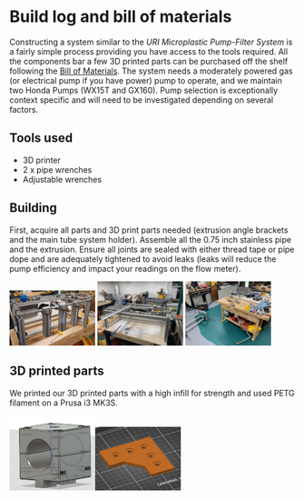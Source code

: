 # Build log and bill of materials

Constructing a system similar to the *URI Microplastic Pump-Filter System* is a fairly simple process providing you have access to the tools required. All the components bar a few 3D printed parts can be purchased off the shelf following the [Bill of Materials](Bill_of_Materials.xlsx). The system needs a moderately powered gas (or electrical pump if you have power) pump to operate, and we maintain two Honda Pumps (WX15T and GX160). Pump selection is exceptionally context specific and will need to be investigated depending on several factors.

## Tools used

- 3D printer
- 2 x pipe wrenches
- Adjustable wrenches

## Building

First, acquire all parts and 3D print parts needed (extrusion angle brackets and the main tube system holder). Assemble all the 0.75 inch stainless pipe and the extrusion. Ensure all joints are sealed with either thread tape or pipe dope and are adequately tightened to avoid leaks (leaks will reduce the pump efficiency and impact your readings on the flow meter).

<img src="https://raw.githubusercontent.com/marecotec/Microplastic_Filter/main/Images/BL_1.jpeg" width="30%"></img> <img src="https://raw.githubusercontent.com/marecotec/Microplastic_Filter/main/Images/BL_2.jpeg" width="30%"></img> <img src="https://raw.githubusercontent.com/marecotec/Microplastic_Filter/main/Images/BL_3.jpeg" width="30%"></img>

## 3D printed parts

We printed our 3D printed parts with a high infill for strength and used PETG filament on a Prusa i3 MK3S.

<img src="https://raw.githubusercontent.com/marecotec/Microplastic_Filter/main/Images/BL_Pump_Clamp.png" width="30%"></img><img src="https://raw.githubusercontent.com/marecotec/Microplastic_Filter/main/Images/BL_Extrusion_Bracket_4545.png" width="30%"></img>
